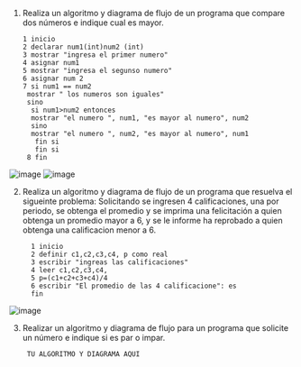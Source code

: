 1. Realiza un algoritmo y diagrama de flujo de un programa que compare dos números e indique cual es mayor.
  
       1 inicio
       2 declarar num1(int)num2 (int)
       3 mostrar "ingresa el primer numero"
       4 asignar num1
       5 mostrar "ingresa el segunso numero"
       6 asignar num 2
       7 si num1 == num2
        mostrar " los numeros son iguales" 
        sino 
         si num1>num2 entonces 
         mostrar "el numero ", num1, "es mayor al numero", num2
         sino
         mostrar "el numero ", num2, "es mayor al numero", num1
          fin si
          fin si
        8 fin 
 ![image](https://user-images.githubusercontent.com/114102550/191820904-c2bb20e4-a77b-4966-b4a4-53c8b1ebb9b4.png)
![image](https://user-images.githubusercontent.com/114102550/191823170-2cf10368-4b19-4c50-990a-07f5e085c849.png)

        
2. Realiza un algoritmo y diagrama de flujo de un programa que resuelva el sigueinte problema: Solicitando se ingresen 4 calificaciones, una por periodo, se obtenga el promedio y se imprima una felicitación a quien obtenga un promedio mayor a 6, y se le informe ha reprobado a quien obtenga una calificacion menor a 6.

         1 inicio 
         2 definir c1,c2,c3,c4, p como real
         3 escribir "ingreas las calificaciones"
         4 leer c1,c2,c3,c4,
         5 p=(c1+c2+c3+c4)/4
         6 escribir "El promedio de las 4 calificacione": es
         fin
![image](https://user-images.githubusercontent.com/114102550/191861404-2fed5a04-e7ad-4b01-b9f3-37bcdff41054.png)


3. Realizar un algoritmo y diagrama de flujo para un programa que solicite un número e indique si es par o impar.

        TU ALGORITMO Y DIAGRAMA AQUI
